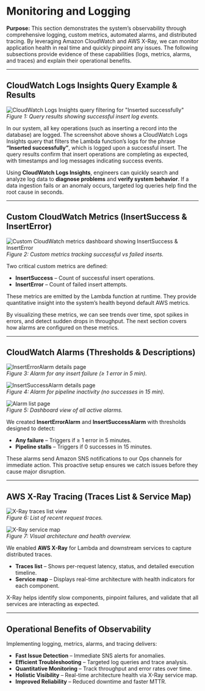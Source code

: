 # Monitoring and Logging

**Purpose:** This section demonstrates the system’s observability through comprehensive logging, custom metrics, automated alarms, and distributed tracing. By leveraging Amazon CloudWatch and AWS X-Ray, we can monitor application health in real time and quickly pinpoint any issues. The following subsections provide evidence of these capabilities (logs, metrics, alarms, and traces) and explain their operational benefits.

---

## CloudWatch Logs Insights Query Example & Results

![CloudWatch Logs Insights query filtering for "Inserted successfully"](path/to/cloudwatch-logs-insights.png)  
*Figure 1: Query results showing successful insert log events.*

In our system, all key operations (such as inserting a record into the database) are logged. The screenshot above shows a CloudWatch Logs Insights query that filters the Lambda function’s logs for the phrase **“Inserted successfully”**, which is logged upon a successful insert. The query results confirm that insert operations are completing as expected, with timestamps and log messages indicating success events.

Using **CloudWatch Logs Insights**, engineers can quickly search and analyze log data to **diagnose problems** and **verify system behavior**. If a data ingestion fails or an anomaly occurs, targeted log queries help find the root cause in seconds.

---

## Custom CloudWatch Metrics (InsertSuccess & InsertError)

![Custom CloudWatch metrics dashboard showing InsertSuccess & InsertError](path/to/cloudwatch-custom-metrics.png)  
*Figure 2: Custom metrics tracking successful vs failed inserts.*

Two critical custom metrics are defined:  
- **InsertSuccess** – Count of successful insert operations.  
- **InsertError** – Count of failed insert attempts.  

These metrics are emitted by the Lambda function at runtime. They provide quantitative insight into the system’s health beyond default AWS metrics.  

By visualizing these metrics, we can see trends over time, spot spikes in errors, and detect sudden drops in throughput. The next section covers how alarms are configured on these metrics.

---

## CloudWatch Alarms (Thresholds & Descriptions)

![InsertErrorAlarm details page](path/to/insert-error-alarm.png)  
*Figure 3: Alarm for any insert failure (≥ 1 error in 5 min).*

![InsertSuccessAlarm details page](path/to/insert-success-alarm.png)  
*Figure 4: Alarm for pipeline inactivity (no successes in 15 min).*

![Alarm list page](path/to/alarm-list.png)  
*Figure 5: Dashboard view of all active alarms.*

We created **InsertErrorAlarm** and **InsertSuccessAlarm** with thresholds designed to detect:  
- **Any failure** – Triggers if ≥ 1 error in 5 minutes.  
- **Pipeline stalls** – Triggers if 0 successes in 15 minutes.  

These alarms send Amazon SNS notifications to our Ops channels for immediate action. This proactive setup ensures we catch issues before they cause major disruption.

---

## AWS X-Ray Tracing (Traces List & Service Map)

![X-Ray traces list view](path/to/xray-traces-list.png)  
*Figure 6: List of recent request traces.*

![X-Ray service map](path/to/xray-service-map.png)  
*Figure 7: Visual architecture and health overview.*

We enabled **AWS X-Ray** for Lambda and downstream services to capture distributed traces.  
- **Traces list** – Shows per-request latency, status, and detailed execution timeline.  
- **Service map** – Displays real-time architecture with health indicators for each component.

X-Ray helps identify slow components, pinpoint failures, and validate that all services are interacting as expected.

---

## Operational Benefits of Observability

Implementing logging, metrics, alarms, and tracing delivers:

- **Fast Issue Detection** – Immediate SNS alerts for anomalies.  
- **Efficient Troubleshooting** – Targeted log queries and trace analysis.  
- **Quantitative Monitoring** – Track throughput and error rates over time.  
- **Holistic Visibility** – Real-time architecture health via X-Ray service map.  
- **Improved Reliability** – Reduced downtime and faster MTTR.

